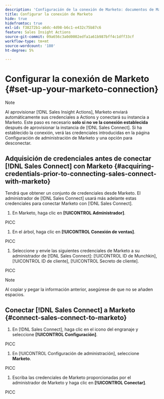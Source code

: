 ```yaml
---
description: 'Configuración de la conexión de Marketo: documentos de Marketo, documentación del producto'
title: Configurar la conexión de Marketo
hide: true
hidefromtoc: true
exl-id: f38272b1-a6dc-4d98-b6c1-e432c75b87c6
feature: Sales Insight Actions
source-git-commit: 09a656c3a0d0002edfa1a61b987bff4c1dff33cf
workflow-type: tm+mt
source-wordcount: '180'
ht-degree: 5%

---
```


# Configurar la conexión de Marketo {#set-up-your-marketo-connection}

>[!NOTE]
>
>Al aprovisionar [!DNL Sales Insight Actions], Marketo enviará automáticamente sus credenciales a Actions y conectará su instancia a Marketo. Este paso es necesario **solo si no ve la conexión establecida** después de aprovisionar la instancia de [!DNL Sales Connect]. Si ha establecido la conexión, verá las credenciales introducidas en la página Configuración de administración de Marketo y una opción para desconectar.

## Adquisición de credenciales antes de conectar [!DNL Sales Connect] con Marketo {#acquiring-credentials-prior-to-connecting-sales-connect-with-marketo}

Tendrá que obtener un conjunto de credenciales desde Marketo. El administrador de [!DNL Sales Connect] usará más adelante estas credenciales para conectar Marketo con [!DNL Sales Connect].

1. En Marketo, haga clic en **[!UICONTROL Administrador]**.

PICC

1. En el árbol, haga clic en **[!UICONTROL Conexión de ventas]**.

PICC

1. Seleccione y envíe las siguientes credenciales de Marketo a su administrador de [!DNL Sales Connect]: [!UICONTROL ID de Munchkin], [!UICONTROL ID de cliente], [!UICONTROL Secreto de cliente].

PICC

>[!NOTE]
>
>Al copiar y pegar la información anterior, asegúrese de que no se añaden espacios.

## Conectar [!DNL Sales Connect] a Marketo {#connect-sales-connect-to-marketo}

1. En [!DNL Sales Connect], haga clic en el icono del engranaje y seleccione **[!UICONTROL Configuración]**.

PICC

1. En [!UICONTROL Configuración de administración], seleccione **Marketo**.

PICC

1. Escriba las credenciales de Marketo proporcionadas por el administrador de Marketo y haga clic en **[!UICONTROL Conectar]**.

PICC

